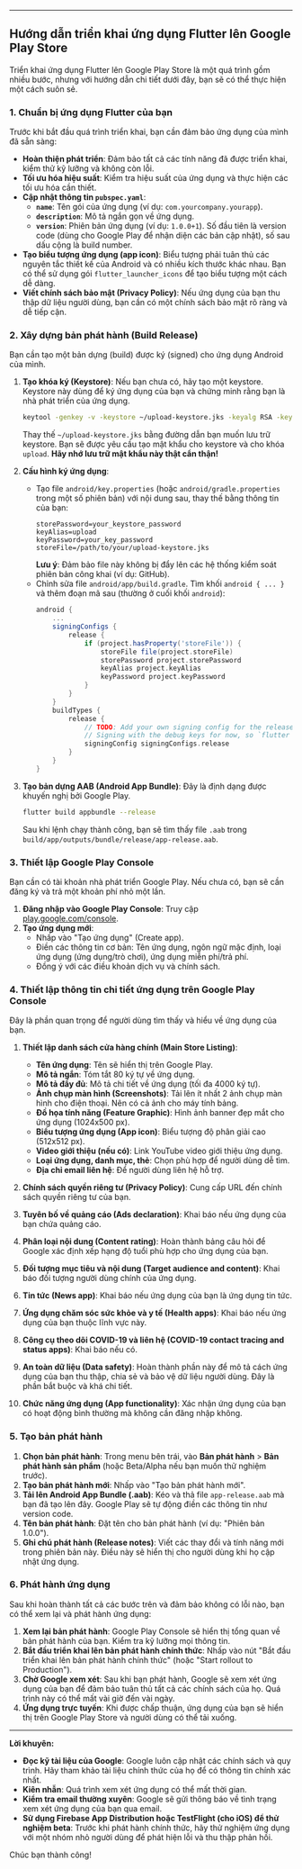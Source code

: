 -----

## Hướng dẫn triển khai ứng dụng Flutter lên Google Play Store

Triển khai ứng dụng Flutter lên Google Play Store là một quá trình gồm nhiều bước, nhưng với hướng dẫn chi tiết dưới đây, bạn sẽ có thể thực hiện một cách suôn sẻ.

### 1\. Chuẩn bị ứng dụng Flutter của bạn

Trước khi bắt đầu quá trình triển khai, bạn cần đảm bảo ứng dụng của mình đã sẵn sàng:

  * **Hoàn thiện phát triển**: Đảm bảo tất cả các tính năng đã được triển khai, kiểm thử kỹ lưỡng và không còn lỗi.
  * **Tối ưu hóa hiệu suất**: Kiểm tra hiệu suất của ứng dụng và thực hiện các tối ưu hóa cần thiết.
  * **Cập nhật thông tin `pubspec.yaml`**:
      * **`name`**: Tên gói của ứng dụng (ví dụ: `com.yourcompany.yourapp`).
      * **`description`**: Mô tả ngắn gọn về ứng dụng.
      * **`version`**: Phiên bản ứng dụng (ví dụ: `1.0.0+1`). Số đầu tiên là version code (dùng cho Google Play để nhận diện các bản cập nhật), số sau dấu cộng là build number.
  * **Tạo biểu tượng ứng dụng (app icon)**: Biểu tượng phải tuân thủ các nguyên tắc thiết kế của Android và có nhiều kích thước khác nhau. Bạn có thể sử dụng gói `flutter_launcher_icons` để tạo biểu tượng một cách dễ dàng.
  * **Viết chính sách bảo mật (Privacy Policy)**: Nếu ứng dụng của bạn thu thập dữ liệu người dùng, bạn cần có một chính sách bảo mật rõ ràng và dễ tiếp cận.

### 2\. Xây dựng bản phát hành (Build Release)

Bạn cần tạo một bản dựng (build) được ký (signed) cho ứng dụng Android của mình.

1.  **Tạo khóa ký (Keystore)**: Nếu bạn chưa có, hãy tạo một keystore. Keystore này dùng để ký ứng dụng của bạn và chứng minh rằng bạn là nhà phát triển của ứng dụng.

    ```bash
    keytool -genkey -v -keystore ~/upload-keystore.jks -keyalg RSA -keysize 2048 -validity 10000 -alias upload
    ```

    Thay thế `~/upload-keystore.jks` bằng đường dẫn bạn muốn lưu trữ keystore. Bạn sẽ được yêu cầu tạo mật khẩu cho keystore và cho khóa `upload`. **Hãy nhớ lưu trữ mật khẩu này thật cẩn thận\!**

2.  **Cấu hình ký ứng dụng**:

      * Tạo file `android/key.properties` (hoặc `android/gradle.properties` trong một số phiên bản) với nội dung sau, thay thế bằng thông tin của bạn:
        ```properties
        storePassword=your_keystore_password
        keyAlias=upload
        keyPassword=your_key_password
        storeFile=/path/to/your/upload-keystore.jks
        ```
        **Lưu ý**: Đảm bảo file này không bị đẩy lên các hệ thống kiểm soát phiên bản công khai (ví dụ: GitHub).
      * Chỉnh sửa file `android/app/build.gradle`. Tìm khối `android { ... }` và thêm đoạn mã sau (thường ở cuối khối `android`):
        ```gradle
        android {
            ...
            signingConfigs {
                release {
                    if (project.hasProperty('storeFile')) {
                        storeFile file(project.storeFile)
                        storePassword project.storePassword
                        keyAlias project.keyAlias
                        keyPassword project.keyPassword
                    }
                }
            }
            buildTypes {
                release {
                    // TODO: Add your own signing config for the release build.
                    // Signing with the debug keys for now, so `flutter run --release` works.
                    signingConfig signingConfigs.release
                }
            }
        }
        ```

3.  **Tạo bản dựng AAB (Android App Bundle)**: Đây là định dạng được khuyến nghị bởi Google Play.

    ```bash
    flutter build appbundle --release
    ```

    Sau khi lệnh chạy thành công, bạn sẽ tìm thấy file `.aab` trong `build/app/outputs/bundle/release/app-release.aab`.

### 3\. Thiết lập Google Play Console

Bạn cần có tài khoản nhà phát triển Google Play. Nếu chưa có, bạn sẽ cần đăng ký và trả một khoản phí nhỏ một lần.

1.  **Đăng nhập vào Google Play Console**: Truy cập [play.google.com/console](https://play.google.com/console).
2.  **Tạo ứng dụng mới**:
      * Nhấp vào "Tạo ứng dụng" (Create app).
      * Điền các thông tin cơ bản: Tên ứng dụng, ngôn ngữ mặc định, loại ứng dụng (ứng dụng/trò chơi), ứng dụng miễn phí/trả phí.
      * Đồng ý với các điều khoản dịch vụ và chính sách.

### 4\. Thiết lập thông tin chi tiết ứng dụng trên Google Play Console

Đây là phần quan trọng để người dùng tìm thấy và hiểu về ứng dụng của bạn.

1.  **Thiết lập danh sách cửa hàng chính (Main Store Listing)**:

      * **Tên ứng dụng**: Tên sẽ hiển thị trên Google Play.
      * **Mô tả ngắn**: Tóm tắt 80 ký tự về ứng dụng.
      * **Mô tả đầy đủ**: Mô tả chi tiết về ứng dụng (tối đa 4000 ký tự).
      * **Ảnh chụp màn hình (Screenshots)**: Tải lên ít nhất 2 ảnh chụp màn hình cho điện thoại. Nên có cả ảnh cho máy tính bảng.
      * **Đồ họa tính năng (Feature Graphic)**: Hình ảnh banner đẹp mắt cho ứng dụng (1024x500 px).
      * **Biểu tượng ứng dụng (App icon)**: Biểu tượng độ phân giải cao (512x512 px).
      * **Video giới thiệu (nếu có)**: Link YouTube video giới thiệu ứng dụng.
      * **Loại ứng dụng, danh mục, thẻ**: Chọn phù hợp để người dùng dễ tìm.
      * **Địa chỉ email liên hệ**: Để người dùng liên hệ hỗ trợ.

2.  **Chính sách quyền riêng tư (Privacy Policy)**: Cung cấp URL đến chính sách quyền riêng tư của bạn.

3.  **Tuyên bố về quảng cáo (Ads declaration)**: Khai báo nếu ứng dụng của bạn chứa quảng cáo.

4.  **Phân loại nội dung (Content rating)**: Hoàn thành bảng câu hỏi để Google xác định xếp hạng độ tuổi phù hợp cho ứng dụng của bạn.

5.  **Đối tượng mục tiêu và nội dung (Target audience and content)**: Khai báo đối tượng người dùng chính của ứng dụng.

6.  **Tin tức (News app)**: Khai báo nếu ứng dụng của bạn là ứng dụng tin tức.

7.  **Ứng dụng chăm sóc sức khỏe và y tế (Health apps)**: Khai báo nếu ứng dụng của bạn thuộc lĩnh vực này.

8.  **Công cụ theo dõi COVID-19 và liên hệ (COVID-19 contact tracing and status apps)**: Khai báo nếu có.

9.  **An toàn dữ liệu (Data safety)**: Hoàn thành phần này để mô tả cách ứng dụng của bạn thu thập, chia sẻ và bảo vệ dữ liệu người dùng. Đây là phần bắt buộc và khá chi tiết.

10. **Chức năng ứng dụng (App functionality)**: Xác nhận ứng dụng của bạn có hoạt động bình thường mà không cần đăng nhập không.

### 5\. Tạo bản phát hành

1.  **Chọn bản phát hành**: Trong menu bên trái, vào **Bản phát hành** \> **Bản phát hành sản phẩm** (hoặc Beta/Alpha nếu bạn muốn thử nghiệm trước).
2.  **Tạo bản phát hành mới**: Nhấp vào "Tạo bản phát hành mới".
3.  **Tải lên Android App Bundle (.aab)**: Kéo và thả file `app-release.aab` mà bạn đã tạo lên đây. Google Play sẽ tự động điền các thông tin như version code.
4.  **Tên bản phát hành**: Đặt tên cho bản phát hành (ví dụ: "Phiên bản 1.0.0").
5.  **Ghi chú phát hành (Release notes)**: Viết các thay đổi và tính năng mới trong phiên bản này. Điều này sẽ hiển thị cho người dùng khi họ cập nhật ứng dụng.

### 6\. Phát hành ứng dụng

Sau khi hoàn thành tất cả các bước trên và đảm bảo không có lỗi nào, bạn có thể xem lại và phát hành ứng dụng:

1.  **Xem lại bản phát hành**: Google Play Console sẽ hiển thị tổng quan về bản phát hành của bạn. Kiểm tra kỹ lưỡng mọi thông tin.
2.  **Bắt đầu triển khai lên bản phát hành chính thức**: Nhấp vào nút "Bắt đầu triển khai lên bản phát hành chính thức" (hoặc "Start rollout to Production").
3.  **Chờ Google xem xét**: Sau khi bạn phát hành, Google sẽ xem xét ứng dụng của bạn để đảm bảo tuân thủ tất cả các chính sách của họ. Quá trình này có thể mất vài giờ đến vài ngày.
4.  **Ứng dụng trực tuyến**: Khi được chấp thuận, ứng dụng của bạn sẽ hiển thị trên Google Play Store và người dùng có thể tải xuống.

-----

**Lời khuyên:**

  * **Đọc kỹ tài liệu của Google**: Google luôn cập nhật các chính sách và quy trình. Hãy tham khảo tài liệu chính thức của họ để có thông tin chính xác nhất.
  * **Kiên nhẫn**: Quá trình xem xét ứng dụng có thể mất thời gian.
  * **Kiểm tra email thường xuyên**: Google sẽ gửi thông báo về tình trạng xem xét ứng dụng của bạn qua email.
  * **Sử dụng Firebase App Distribution hoặc TestFlight (cho iOS) để thử nghiệm beta**: Trước khi phát hành chính thức, hãy thử nghiệm ứng dụng với một nhóm nhỏ người dùng để phát hiện lỗi và thu thập phản hồi.

Chúc bạn thành công\!
